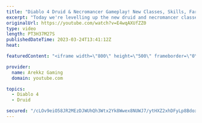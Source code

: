```yaml
---
title: "Diablo 4 Druid & Necromancer Gameplay! New Classes, Skills, Farming & Grinding (Diablo 4 Open Beta)"
excerpt: "Today we're levelling up the new druid and necromancer classes in co-op multiplayer so we can as powerful as possible and test ..."
originalUrl: https://youtube.com/watch?v=E4wqAXUfZZ0
type: video
length: PT3H37M27S
publishedDateTime: 2023-03-24T13:41:12Z
heat: 

featuredContent: "<iframe width=\"800\" height=\"500\" frameborder=\"0\" src=\"https://www.youtube.com/embed/E4wqAXUfZZ0\" allow=\"accelerometer; autoplay; encrypted-media; gyroscope; picture-in-picture\" allowfullscreen></iframe>"

provider:
  name: Arekkz Gaming
  domain: youtube.com

topics:
  - Diablo 4
  - Druid

secured: "/cLOv9eiO58JR2MEzDJWUhQh3Wtx2Yk8Wwex8NUWJ7/ytHXZ2xhDFyLp8BdoxmjDOtD2SN5Z0wkaGlmtU5YYsVmNLWK/xnSPGIfaQmdgch7uWopiBKyLDEd3o2Y56Gmew5yUfJtBCfFk9R7euNpuL26AUbBPL01Yt7sbGApvWzMydJ374O+RLK1bbPMr4Cf9CWjWiUDIdWB4LhOAzbBxJNiiDSX1bWrY7EsAqsPd4tWtDWT+f+BTjpbN9MTLJAAIow0NOcnO7zcHsYaQpXR7wMW++mnyxICNGQYAt2Sl3Tgcja0IFC4IrdYAGVzecT0by2SJQtZYtO7JysIFftYb7rzb01CiXtD0QoEnR2OGehysC1clDSKEuxD+ulYxk9eoSq4GtS2lnZaXQmxZrozPUxiRajNxK4cY1Pix6pUUGh4=;j0H6oCC1ZfHU9ldNZZ3p4g=="
---
```


